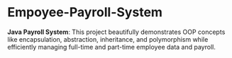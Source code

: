 # Empoyee-Payroll-System
**Java Payroll System**: This project beautifully demonstrates OOP concepts like encapsulation, abstraction, inheritance, and polymorphism while efficiently managing full-time and part-time employee data and payroll.

